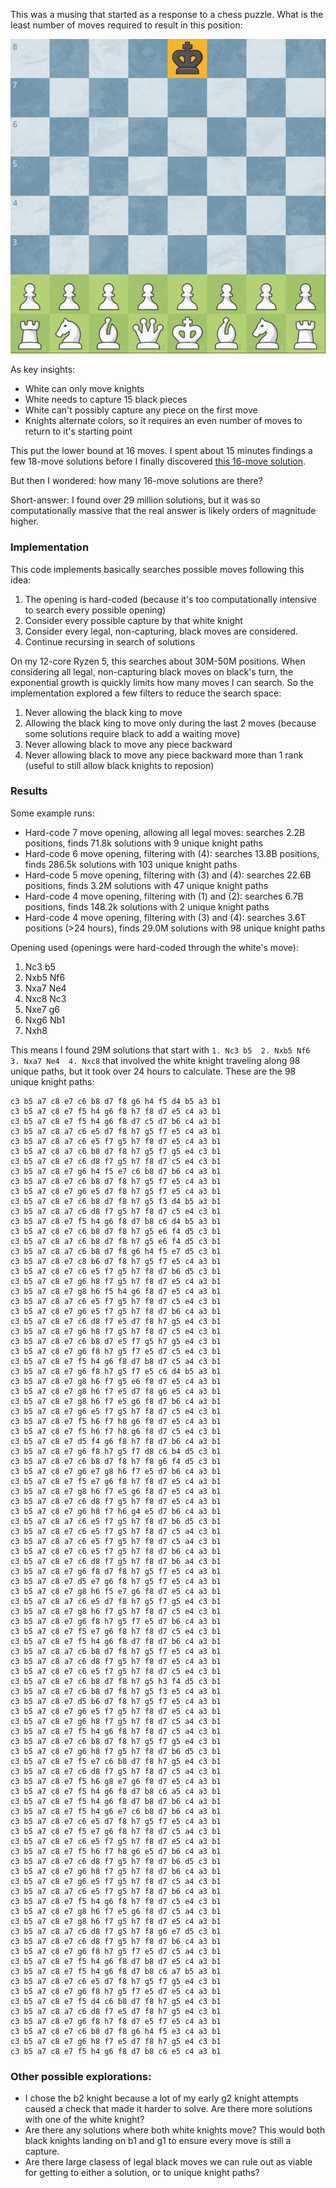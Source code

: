 This was a musing that started as a response to a chess puzzle. What is the least number of moves required to result in this position:

[![Chess Puzzle](chess-puzzle.png)](https://www.youtube.com/post/Ugkx8bSSebtZEBAcEBt17CYl0Qx-RfGb8xUC)

As key insights:
- White can only move knights
- White needs to capture 15 black pieces
- White can't possibly capture any piece on the first move
- Knights alternate colors, so it requires an even number of moves to return to it's starting point

This put the lower bound at 16 moves. I spent about 15 minutes findings a few 18-move solutions before I finally discovered [this 16-move solution](https://lichess.org/ZbXPcTjm).

But then I wondered: how many 16-move solutions are there?

Short-answer: I found over 29 million solutions, but it was so computationally massive that the real answer is likely orders of magnitude higher.


### Implementation

This code implements basically searches possible moves following this idea:
1. The opening is hard-coded (because it's too computationally intensive to search every possible opening)
2. Consider every possible capture by that white knight
3. Consider every legal, non-capturing, black moves are considered.
4. Continue recursing in search of solutions

On my 12-core Ryzen 5, this searches about 30M-50M positions. When considering all legal, non-capturing black moves on black's turn, the exponential growth is quickly limits how many moves I can search. So the implementation explored a few filters to reduce the search space:

1. Never allowing the black king to move
2. Allowing the black king to move only during the last 2 moves (because some solutions require black to add a waiting move)
3. Never allowing black to move any piece backward
4. Never allowing black to move any piece backward more than 1 rank (useful to still allow black knights to reposion)

### Results

Some example runs:

- Hard-code 7 move opening, allowing all legal moves: searches 2.2B positions, finds 71.8k solutions with 9 unique knight paths
- Hard-code 6 move opening, filtering with (4): searches 13.8B positions, finds 286.5k solutions with 103 unique knight paths
- Hard-code 5 move opening, filtering with (3) and (4): searches 22.6B positions, finds 3.2M solutions with 47 unique knight paths
- Hard-code 4 move opening, filtering with (1) and (2): searches 6.7B positions, finds 148.2k solutions with 2 unique knight paths
- Hard-code 4 move opening, filtering with (3) and (4): searches 3.6T positions (>24 hours), finds 29.0M solutions with 98 unique knight paths

Opening used (openings were hard-coded through the white's move):

1. Nc3 b5
2. Nxb5 Nf6
3. Nxa7 Ne4
4. Nxc8 Nc3
5. Nxe7 g6
6. Nxg6 Nb1
7. Nxh8

This means I found 29M solutions that start with `1. Nc3 b5  2. Nxb5 Nf6  3. Nxa7 Ne4  4. Nxc8` that involved the white knight traveling along 98 unique paths, but it took over 24 hours to calculate. These are the 98 unique knight paths:

```
c3 b5 a7 c8 e7 c6 b8 d7 f8 g6 h4 f5 d4 b5 a3 b1
c3 b5 a7 c8 e7 f5 h4 g6 f8 h7 f8 d7 e5 c4 a3 b1
c3 b5 a7 c8 e7 f5 h4 g6 f8 d7 c5 d7 b6 c4 a3 b1
c3 b5 a7 c8 a7 c6 e5 d7 f8 h7 g5 f7 e5 c4 a3 b1
c3 b5 a7 c8 a7 c6 e5 f7 g5 h7 f8 d7 e5 c4 a3 b1
c3 b5 a7 c8 a7 c6 b8 d7 f8 h7 g5 f7 g5 e4 c3 b1
c3 b5 a7 c8 e7 c6 d8 f7 g5 h7 f8 d7 c5 e4 c3 b1
c3 b5 a7 c8 e7 g6 h4 f5 e7 c6 b8 d7 b6 c4 a3 b1
c3 b5 a7 c8 e7 c6 b8 d7 f8 h7 g5 f7 e5 c4 a3 b1
c3 b5 a7 c8 e7 g6 e5 d7 f8 h7 g5 f7 e5 c4 a3 b1
c3 b5 a7 c8 e7 c6 b8 d7 f8 h7 g5 f3 d4 b5 a3 b1
c3 b5 a7 c8 a7 c6 d8 f7 g5 h7 f8 d7 c5 e4 c3 b1
c3 b5 a7 c8 e7 f5 h4 g6 f8 d7 b8 c6 d4 b5 a3 b1
c3 b5 a7 c8 e7 c6 b8 d7 f8 h7 g5 e6 f4 d5 c3 b1
c3 b5 a7 c8 a7 c6 b8 d7 f8 h7 g5 e6 f4 d5 c3 b1
c3 b5 a7 c8 a7 c6 b8 d7 f8 g6 h4 f5 e7 d5 c3 b1
c3 b5 a7 c8 e7 c8 b6 d7 f8 h7 g5 f7 e5 c4 a3 b1
c3 b5 a7 c8 e7 c6 e5 f7 g5 h7 f8 d7 b6 d5 c3 b1
c3 b5 a7 c8 e7 g6 h8 f7 g5 h7 f8 d7 e5 c4 a3 b1
c3 b5 a7 c8 e7 g8 h6 f5 h4 g6 f8 d7 e5 c4 a3 b1
c3 b5 a7 c8 a7 c6 e5 f7 g5 h7 f8 d7 c5 e4 c3 b1
c3 b5 a7 c8 e7 g6 e5 f7 g5 h7 f8 d7 b6 c4 a3 b1
c3 b5 a7 c8 e7 c6 d8 f7 e5 d7 f8 h7 g5 e4 c3 b1
c3 b5 a7 c8 e7 g6 h8 f7 g5 h7 f8 d7 c5 e4 c3 b1
c3 b5 a7 c8 e7 c6 b8 d7 e5 f7 g5 h7 g5 e4 c3 b1
c3 b5 a7 c8 e7 g6 f8 h7 g5 f7 e5 d7 c5 e4 c3 b1
c3 b5 a7 c8 e7 f5 h4 g6 f8 d7 b8 d7 c5 a4 c3 b1
c3 b5 a7 c8 e7 g6 f8 h7 g5 f7 e5 c6 d4 b5 a3 b1
c3 b5 a7 c8 e7 g8 h6 f7 g5 e6 f8 d7 e5 c4 a3 b1
c3 b5 a7 c8 e7 g8 h6 f7 e5 d7 f8 g6 e5 c4 a3 b1
c3 b5 a7 c8 e7 g8 h6 f7 e5 g6 f8 d7 b6 c4 a3 b1
c3 b5 a7 c8 e7 g6 e5 f7 g5 h7 f8 d7 c5 e4 c3 b1
c3 b5 a7 c8 e7 f5 h6 f7 h8 g6 f8 d7 e5 c4 a3 b1
c3 b5 a7 c8 e7 f5 h6 f7 h8 g6 f8 d7 c5 e4 c3 b1
c3 b5 a7 c8 e7 d5 f4 g6 f8 h7 f8 d7 b6 c4 a3 b1
c3 b5 a7 c8 e7 g6 f8 h7 g5 f7 d8 c6 b4 d5 c3 b1
c3 b5 a7 c8 e7 c6 b8 d7 f8 h7 f8 g6 f4 d5 c3 b1
c3 b5 a7 c8 e7 g6 e7 g8 h6 f7 e5 d7 b6 c4 a3 b1
c3 b5 a7 c8 e7 f5 e7 g6 f8 h7 f8 d7 e5 c4 a3 b1
c3 b5 a7 c8 e7 g8 h6 f7 e5 g6 f8 d7 e5 c4 a3 b1
c3 b5 a7 c8 e7 c6 d8 f7 g5 h7 f8 d7 e5 c4 a3 b1
c3 b5 a7 c8 e7 g6 h8 f7 h6 g4 e5 d7 b6 c4 a3 b1
c3 b5 a7 c8 a7 c6 e5 f7 g5 h7 f8 d7 b6 d5 c3 b1
c3 b5 a7 c8 e7 c6 e5 f7 g5 h7 f8 d7 c5 a4 c3 b1
c3 b5 a7 c8 a7 c6 e5 f7 g5 h7 f8 d7 c5 a4 c3 b1
c3 b5 a7 c8 e7 c6 e5 f7 g5 h7 f8 d7 b6 c4 a3 b1
c3 b5 a7 c8 e7 c6 d8 f7 g5 h7 f8 d7 b6 a4 c3 b1
c3 b5 a7 c8 e7 g6 f8 d7 f8 h7 g5 f7 e5 c4 a3 b1
c3 b5 a7 c8 e7 d5 e7 g6 f8 h7 g5 f7 e5 c4 a3 b1
c3 b5 a7 c8 e7 g8 h6 f5 e7 g6 f8 d7 e5 c4 a3 b1
c3 b5 a7 c8 a7 c6 e5 d7 f8 h7 g5 f7 g5 e4 c3 b1
c3 b5 a7 c8 e7 g8 h6 f7 g5 h7 f8 d7 c5 e4 c3 b1
c3 b5 a7 c8 e7 g6 f8 h7 g5 f7 e5 d7 b6 c4 a3 b1
c3 b5 a7 c8 e7 f5 e7 g6 f8 h7 f8 d7 c5 e4 c3 b1
c3 b5 a7 c8 e7 f5 h4 g6 f8 d7 f8 d7 b6 c4 a3 b1
c3 b5 a7 c8 a7 c6 b8 d7 f8 h7 g5 f7 e5 c4 a3 b1
c3 b5 a7 c8 a7 c6 d8 f7 g5 h7 f8 d7 e5 c4 a3 b1
c3 b5 a7 c8 e7 c6 e5 f7 g5 h7 f8 d7 c5 e4 c3 b1
c3 b5 a7 c8 e7 c6 b8 d7 f8 h7 g5 h3 f4 d5 c3 b1
c3 b5 a7 c8 e7 c6 b8 d7 f8 h7 g5 f3 e5 c4 a3 b1
c3 b5 a7 c8 e7 d5 b6 d7 f8 h7 g5 f7 e5 c4 a3 b1
c3 b5 a7 c8 e7 g6 e5 f7 g5 h7 f8 d7 e5 c4 a3 b1
c3 b5 a7 c8 e7 g6 h8 f7 g5 h7 f8 d7 c5 a4 c3 b1
c3 b5 a7 c8 e7 f5 h4 g6 f8 h7 f8 d7 c5 a4 c3 b1
c3 b5 a7 c8 e7 c6 b8 d7 f8 h7 g5 f7 g5 e4 c3 b1
c3 b5 a7 c8 e7 g6 h8 f7 g5 h7 f8 d7 b6 d5 c3 b1
c3 b5 a7 c8 e7 f5 e7 c6 b8 d7 f8 h7 g5 e4 c3 b1
c3 b5 a7 c8 e7 c6 d8 f7 g5 h7 f8 d7 c5 a4 c3 b1
c3 b5 a7 c8 e7 f5 h6 g8 e7 g6 f8 d7 e5 c4 a3 b1
c3 b5 a7 c8 e7 f5 h4 g6 f8 d7 b8 c6 a5 c4 a3 b1
c3 b5 a7 c8 e7 f5 h4 g6 f8 d7 b8 d7 b6 c4 a3 b1
c3 b5 a7 c8 e7 f5 h4 g6 e7 c6 b8 d7 b6 c4 a3 b1
c3 b5 a7 c8 e7 c6 e5 d7 f8 h7 g5 f7 e5 c4 a3 b1
c3 b5 a7 c8 e7 f5 e7 g6 f8 h7 f8 d7 c5 a4 c3 b1
c3 b5 a7 c8 e7 c6 e5 f7 g5 h7 f8 d7 e5 c4 a3 b1
c3 b5 a7 c8 e7 f5 h6 f7 h8 g6 e5 d7 b6 c4 a3 b1
c3 b5 a7 c8 e7 c6 d8 f7 g5 h7 f8 d7 b6 d5 c3 b1
c3 b5 a7 c8 e7 g6 h8 f7 g5 h7 f8 d7 b6 c4 a3 b1
c3 b5 a7 c8 e7 g6 e5 f7 g5 h7 f8 d7 c5 a4 c3 b1
c3 b5 a7 c8 a7 c6 e5 f7 g5 h7 f8 d7 b6 c4 a3 b1
c3 b5 a7 c8 e7 f5 h4 g6 f8 h7 f8 d7 c5 e4 c3 b1
c3 b5 a7 c8 e7 g8 h6 f7 e5 g6 f8 d7 c5 a4 c3 b1
c3 b5 a7 c8 e7 g8 h6 f7 g5 h7 f8 d7 e5 c4 a3 b1
c3 b5 a7 c8 a7 c6 d8 f7 g5 h7 f8 g6 e7 d5 c3 b1
c3 b5 a7 c8 e7 c6 d8 f7 g5 h7 f8 d7 b6 c4 a3 b1
c3 b5 a7 c8 e7 g6 f8 h7 g5 f7 e5 d7 c5 a4 c3 b1
c3 b5 a7 c8 e7 f5 h4 g6 f8 d7 b8 d7 e5 c4 a3 b1
c3 b5 a7 c8 e7 f5 h4 g6 f8 d7 b8 c6 a7 b5 a3 b1
c3 b5 a7 c8 e7 c6 e5 d7 f8 h7 g5 f7 g5 e4 c3 b1
c3 b5 a7 c8 e7 g6 f8 h7 g5 f7 e5 d7 e5 c4 a3 b1
c3 b5 a7 c8 e7 f5 d4 c6 b8 d7 f8 h7 g5 e4 c3 b1
c3 b5 a7 c8 a7 c6 d8 f7 e5 d7 f8 h7 g5 e4 c3 b1
c3 b5 a7 c8 e7 g6 f8 h7 f8 d7 e5 f7 e5 c4 a3 b1
c3 b5 a7 c8 e7 c6 b8 d7 f8 g6 h4 f5 e3 c4 a3 b1
c3 b5 a7 c8 e7 g6 h8 f7 e5 d7 f8 h7 g5 e4 c3 b1
c3 b5 a7 c8 e7 f5 h4 g6 f8 d7 b8 c6 e5 c4 a3 b1
```

### Other possible explorations:

- I chose the b2 knight because a lot of my early g2 knight attempts caused a check that made it harder to solve. Are there more solutions with one of the white knight?
- Are there any solutions where both white knights move? This would both black knights landing on b1 and g1 to ensure every move is still a capture.
- Are there large clasess of legal black moves we can rule out as viable for getting to either a solution, or to unique knight paths?
